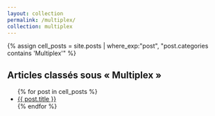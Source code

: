 ```yaml
---
layout: collection
permalink: /multiplex/
collection: multiplex
---
```


{% assign cell_posts = site.posts | where_exp:"post", "post.categories contains 'Multiplex'" %}

<h2>Articles classés sous « Multiplex »</h2>
<ul>
  {% for post in cell_posts %}
    <li>
      <a href="{{ site.baseurl }}{{ post.url }}">{{ post.title }}</a>
    </li>
  {% endfor %}
</ul>